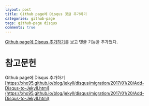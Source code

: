 ```yaml
---
layout: post
title: Github page에 Disqus 댓글 추가하기
categories: github-page
tags: github-page disqus
comments: true
---
```


[Github page에 Disqus 추가하기](https://xho95.github.io/blog/jekyll/disqus/migration/2017/01/20/Add-Disqus-to-Jekyll.html)를 보고 댓글 기능을 추가했다.

# 참고문헌

Github page에 Disqus 추가하기 [https://xho95.github.io/blog/jekyll/disqus/migration/2017/01/20/Add-Disqus-to-Jekyll.html](https://xho95.github.io/blog/jekyll/disqus/migration/2017/01/20/Add-Disqus-to-Jekyll.html)
